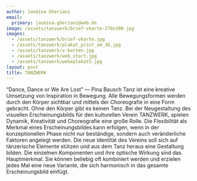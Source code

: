 ```yaml
---
author: Jasmina Gheriani
email:
  primary: jasmina.gheriani@web.de
image: /assets/tanzwerk/brief-vkarte-270x300.jpg
images: 
  - /assets/tanzwerk/brief-vkarte.jpg
  - /assets/tanzwerk/plakat_print_a4_36.jpg
  - /assets/tanzwerk/v-karten.jpg
  - /assets/tanzwerk/web_start.jpg
  - /assets/tanzwerk/webeplakat5.jpg
layout: post
title: TANZWERK
---
```


“Dance, Dance or We Are Lost” ― Pina Bausch
Tanz ist eine kreative Umsetzung von Inspiration in Bewegung. Alle Bewegungsformen werden durch den Körper sichtbar und mittels der Choreografie in eine Form gebracht. Ohne den Körper gibt es keinen Tanz.
Bei der Neugestaltung des visuellen Erscheinungsbilds für den kulturellen Verein TANZWERK, spielen Dynamik, Kreativität und Choreografie eine große Rolle. Die Flexibilität als Merkmal eines Erscheinungsbildes kann erfolgen, wenn in der konzeptionellen Phase nicht nur beständige, sondern auch veränderliche Faktoren angelegt werden. Die neue Identität des Vereins soll sich auf tänzerische Elemente stützen und aus dem Tanz heraus eine Gestaltung bilden.
Die einzelnen Komponenten und ihre optische Wirkung sind das Hauptmerkmal. Sie können beliebig oft kombiniert werden und erzielen jedes Mal eine neue Variante, die sich harmonisch in das gesamte Erscheinungsbild einfügt.
